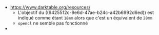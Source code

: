- https://www.darktable.org/resources/
	- L'objectif du ((6425512c-9e6d-47ae-b24c-a42b6992d6ed)) est indiqué comme étant `18mm` alors que c'est un équivalent de `28mm`
	- `opencl` ne semble pas fonctionné
-